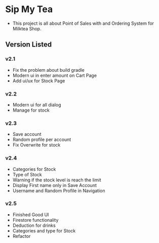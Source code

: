 # Sip My Tea
- This project is all about Point of Sales with and Ordering System for Milktea Shop.


## Version Listed

### v2.1 
- Fix the problem about build gradle
- Modern ui in enter amount on Cart Page
- Add ui/ux for Stock Page

### v2.2
- Modern ui for all dialog
- Manage for stock

### v2.3
- Save account 
- Random profile per account
- Fix Overwrite for stock

### v2.4
- Categories for Stock
- Type of Stock
- Warning if the stock level is reach the limit
- Display First name only in Save Account
- Username and Random Profile in Navigation

### v2.5
- Finished Good UI
- Firestore functionality
- Deduction for drinks
- Categories and type for Stock
- Refactor